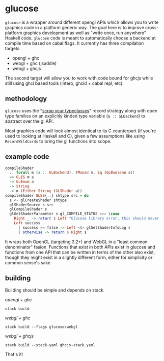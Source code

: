 # glucose
`glucose` is a wrapper around different opengl APIs which allows you to write
graphics code in a platform generic way. The goal here is to improve
cross-platform graphics development as well as "write once, run anywhere"
Haskell code. `glucose` code is meant to automatically choose a backend at
compile time based on cabal flags. It currently has three compilation targets:

* opengl + ghc
* webgl + ghc (jsaddle)
* webgl + ghcjs

The second target will allow you to work with code bound for ghcjs while still
using ghci based tools (intero, ghcid + cabal repl, etc).

## methodology
`glucose` uses the "[scrap your
typeclasses](http://www.haskellforall.com/2012/05/scrap-your-type-classes.html)"
record strategy along with open type families on an explicitly kinded type
variable (`a :: GLBackend`) to abstract over the gl API.

Most graphics code will look almost identical to its C counterpart (if you're
used to looking at Haskell and C), given a few assumptions like using
`RecordWildCards` to bring the gl functions into scope.

## example code
```haskell
compileShader
  :: forall m (a :: GLBackend). (Monad m, Eq (GLBoolean a))
  => GLES m a
  -> GLEnum a
  -> String
  -> m (Either String (GLShader a))
compileShader GLES{..} shtype src = do
  s <- glCreateShader shtype
  glShaderSource s src
  glCompileShader s
  glGetShaderParameter s gl_COMPILE_STATUS >>= \case
    Right _ -> return $ Left "Glucose library error, this should never happen."
    Left success
      | success == false -> Left <$> glGetShaderInfoLog s
      | otherwise -> return $ Right s
```

It wraps both OpenGL (targeting 3.2+) and WebGL in a "least common denominator"
fasion. Functions that exist in both APIs exist in glucose and functions from one
API that can be written in terms of the other also exist, though they might
exist in a slightly different form, either for simplicity or common sense's sake.

## building
Building should be simple and depends on stack.

_opengl + ghc_

    stack build

_webgl + ghc_

    stack build --flags glucose:webgl

_webgl + ghcjs_

    stack build --stack-yaml ghcjs-stack.yaml

That's it!
